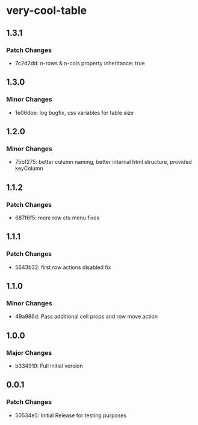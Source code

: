# very-cool-table

## 1.3.1

### Patch Changes

- 7c2d2dd: n-rows & n-cols property inheritance: true

## 1.3.0

### Minor Changes

- 1e06dbe: log bugfix, css variables for table size

## 1.2.0

### Minor Changes

- 75bf275: better column naming, better internal html structure, provided keyColumn

## 1.1.2

### Patch Changes

- 687f6f5: more row ctx menu fixes

## 1.1.1

### Patch Changes

- 5643b32: first row actions disabled fix

## 1.1.0

### Minor Changes

- 49a986d: Pass additional cell props and row move action

## 1.0.0

### Major Changes

- b334919: Full initial version

## 0.0.1

### Patch Changes

- 50534e5: Initial Release for testing purposes
